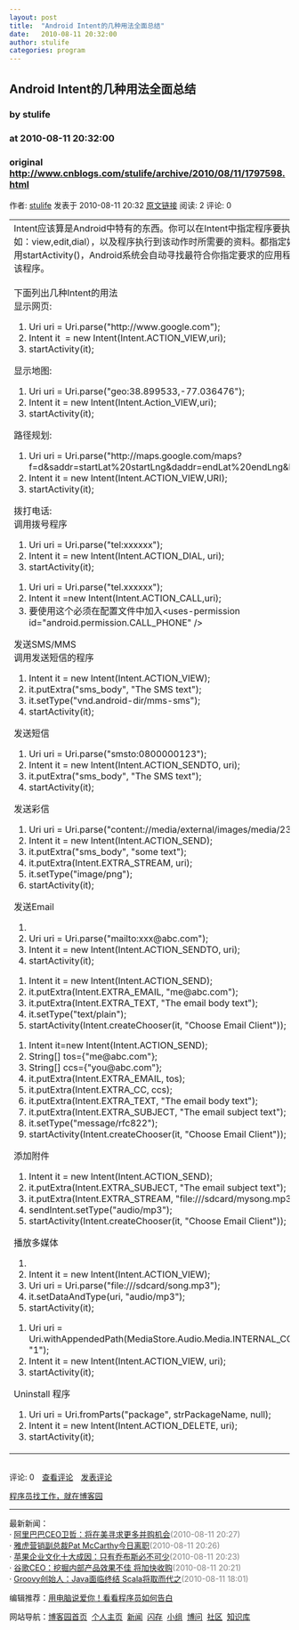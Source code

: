 ```yaml
---
layout: post
title:  "Android Intent的几种用法全面总结"
date:   2010-08-11 20:32:00
author: stulife
categories: program
---
```


## Android Intent的几种用法全面总结
### by stulife
### at 2010-08-11 20:32:00
### original <http://www.cnblogs.com/stulife/archive/2010/08/11/1797598.html>

<p><a href="http://www.cnblogs.com/stulife/"><img src="http://pic.cnblogs.com/face/u118120.jpg" alt="" border="0"></a><br>作者: <a href="http://www.cnblogs.com/stulife/">stulife</a> 发表于 2010-08-11 20:32 <a href="http://www.cnblogs.com/stulife/archive/2010/08/11/1797598.html">原文链接</a> 阅读: 2 评论: 0</p><div>
<table cellpadding="0" cellspacing="0">
<tbody>
<tr>
<td><span href="http://www.cnblogs.com/stulife/admin/tag.php?name=Intent">Intent</span>应该算是Android中特有的东西。你可以在Intent中指定<span href="http://www.cnblogs.com/stulife/admin/tag.php?name=%E7%A8%8B%E5%BA%8F">程序</span>要执行的动作（比如：view,edit,dial），以及程序执行到该动作时所需要的<span href="http://www.cnblogs.com/stulife/admin/tag.php?name=%E8%B5%84%E6%96%99">资料</span>。都指定好后，只要调用startActivity()，Android<span href="http://www.cnblogs.com/stulife/admin/tag.php?name=%E7%B3%BB%E7%BB%9F">系统</span>会<span href="http://www.cnblogs.com/stulife/admin/tag.php?name=%E8%87%AA%E5%8A%A8">自动</span>寻找最符合你指定要求的<span href="http://www.cnblogs.com/stulife/admin/tag.php?name=%E5%BA%94%E7%94%A8">应用</span>程序，并执行该程序。<br><br>下面列出几种Intent的用法<br>显示网页:
<div>
<div><ol>
<li>Uri uri = Uri.parse("http://www.google.com");</li>
<li>Intent it  = new Intent(Intent.ACTION_VIEW,uri);</li>
<li>startActivity(it);</li>
</ol></div>
</div>
显示地图:
<div>
<div><ol>
<li>Uri uri = Uri.parse("geo:38.899533,-77.036476");</li>
<li>Intent it = new Intent(Intent.Action_VIEW,uri);</li>
<li>startActivity(it); </li>
</ol></div>
</div>
路径规划:
<div>
<div><ol>
<li>Uri uri = Uri.parse(&quot;http://maps.google.com/maps?f=d&amp;saddr=startLat%20startLng&amp;daddr=endLat%20endLng&amp;hl=en&quot;);</li>
<li>Intent it = new Intent(Intent.ACTION_VIEW,URI);</li>
<li>startActivity(it);</li>
</ol></div>
</div>
拨打电话:<br>调用拨号程序
<div>
<div><ol>
<li>Uri uri = Uri.parse("tel:xxxxxx");</li>
<li>Intent it = new Intent(Intent.ACTION_DIAL, uri);  </li>
<li>startActivity(it);  </li>
</ol></div>
</div>
<div>
<div><ol>
<li>Uri uri = Uri.parse("tel.xxxxxx");</li>
<li>Intent it =new Intent(Intent.ACTION_CALL,uri);</li>
<li>要使用这个必须在配置<span href="http://www.cnblogs.com/stulife/admin/tag.php?name=%E6%96%87%E4%BB%B6">文件</span>中加入&lt;uses-permission id=&quot;<span href="http://www.cnblogs.com/stulife/admin/tag.php?name=android">android</span>.permission.CALL_PHONE&quot; /&gt;</li>
</ol></div>
</div>
发送SMS/MMS<br>调用发送<span href="http://www.cnblogs.com/stulife/admin/tag.php?name=%E7%9F%AD%E4%BF%A1">短信</span>的程序
<div>
<div><ol>
<li>Intent it = new Intent(Intent.ACTION_VIEW);   </li>
<li>it.putExtra(&quot;sms_body&quot;, &quot;The SMS text&quot;);   </li>
<li>it.setType(&quot;vnd.android-dir/mms-sms&quot;);   </li>
<li>startActivity(it);  </li>
</ol></div>
</div>
发送短信
<div>
<div><ol>
<li>Uri uri = Uri.parse(&quot;smsto:0800000123&quot;);   </li>
<li>Intent it = new Intent(Intent.ACTION_SENDTO, uri);   </li>
<li>it.putExtra(&quot;sms_body&quot;, &quot;The SMS text&quot;);   </li>
<li>startActivity(it);  </li>
</ol></div>
</div>
发送彩信
<div>
<div><ol>
<li>Uri uri = Uri.parse(&quot;content://media/external/images/media/23&quot;);   </li>
<li>Intent it = new Intent(Intent.ACTION_SEND);   </li>
<li>it.putExtra(&quot;sms_body&quot;, &quot;some text&quot;);   </li>
<li>it.putExtra(Intent.EXTRA_STREAM, uri);   </li>
<li>it.setType(&quot;image/png&quot;);   </li>
<li>startActivity(it); </li>
</ol></div>
</div>
发送Email
<div>
<div><ol>
<li></li>
<li>Uri uri = Uri.parse("mailto:xxx@abc.com");</li>
<li>Intent it = new Intent(Intent.ACTION_SENDTO, uri);</li>
<li>startActivity(it);</li>
</ol></div>
</div>
<div>
<div><ol>
<li>Intent it = new Intent(Intent.ACTION_SEND);   </li>
<li>it.putExtra(Intent.EXTRA_EMAIL, &quot;me@abc.com&quot;);   </li>
<li>it.putExtra(Intent.EXTRA_TEXT, &quot;The email body text&quot;);   </li>
<li>it.setType(&quot;text/plain&quot;);   </li>
<li>startActivity(Intent.createChooser(it, &quot;Choose Email Client&quot;));  </li>
</ol></div>
</div>
<div>
<div><ol>
<li>Intent it=new Intent(Intent.ACTION_SEND);     </li>
<li>String[] tos={&quot;me@abc.com&quot;};     </li>
<li>String[] ccs={&quot;you@abc.com&quot;};     </li>
<li>it.putExtra(Intent.EXTRA_EMAIL, tos);     </li>
<li>it.putExtra(Intent.EXTRA_CC, ccs);     </li>
<li>it.putExtra(Intent.EXTRA_TEXT, &quot;The email body text&quot;);     </li>
<li>it.putExtra(Intent.EXTRA_SUBJECT, &quot;The email subject text&quot;);     </li>
<li>it.setType(&quot;message/rfc822&quot;);     </li>
<li>startActivity(Intent.createChooser(it, &quot;Choose Email Client&quot;));   </li>
</ol></div>
</div>
添加附件
<div>
<div><ol>
<li>Intent it = new Intent(Intent.ACTION_SEND);   </li>
<li>it.putExtra(Intent.EXTRA_SUBJECT, &quot;The email subject text&quot;);   </li>
<li>it.putExtra(Intent.EXTRA_STREAM, &quot;file:///sdcard/mysong.mp3&quot;);   </li>
<li>sendIntent.setType(&quot;audio/mp3&quot;);   </li>
<li>startActivity(Intent.createChooser(it, "Choose Email Client"));</li>
</ol></div>
</div>
<span href="http://www.cnblogs.com/stulife/admin/tag.php?name=%E6%92%AD%E6%94%BE">播放</span>多媒体
<div>
<div><ol>
<li>  </li>
<li>Intent it = new Intent(Intent.ACTION_VIEW);</li>
<li>Uri uri = Uri.parse("file:///sdcard/song.mp3");</li>
<li>it.setDataAndType(uri, "audio/mp3");</li>
<li>startActivity(it);</li>
</ol></div>
</div>
<div>
<div><ol>
<li>Uri uri = Uri.withAppendedPath(MediaStore.Audio.Media.INTERNAL_CONTENT_URI, &quot;1&quot;);   </li>
<li>Intent it = new Intent(Intent.ACTION_VIEW, uri);   </li>
<li>startActivity(it);  </li>
</ol></div>
</div>
Uninstall 程序
<div>
<div><ol>
<li>Uri uri = Uri.fromParts(&quot;package&quot;, strPackageName, null);   </li>
<li>Intent it = new Intent(Intent.ACTION_DELETE, uri);   </li>
<li>startActivity(it);</li>
</ol></div>
</div>
</td>
</tr>
</tbody>
</table>
</div><img src="http://www.cnblogs.com/stulife/aggbug/1797598.html?type=1" width="1" height="1" alt=""><p>评论: 0　<a href="http://www.cnblogs.com/stulife/archive/2010/08/11/1797598.html#pagedcomment">查看评论</a>　<a href="http://www.cnblogs.com/stulife/archive/2010/08/11/1797598.html#commentform">发表评论</a></p><p><a href="http://job.cnblogs.com/">程序员找工作，就在博客园</a></p><hr><p>最新新闻：<br>· <a href="http://news.cnblogs.com/n/70580/">阿里巴巴CEO卫哲：将在美寻求更多并购机会</a><span style="color:gray">(2010-08-11 20:27)</span><br>· <a href="http://news.cnblogs.com/n/70579/">雅虎营销副总裁Pat McCarthy今日离职</a><span style="color:gray">(2010-08-11 20:26)</span><br>· <a href="http://news.cnblogs.com/n/70578/">苹果企业文化十大成因：只有乔布斯必不可少</a><span style="color:gray">(2010-08-11 20:23)</span><br>· <a href="http://news.cnblogs.com/n/70577/">谷歌CEO：挖掘内部产品效果不佳 将加快收购</a><span style="color:gray">(2010-08-11 20:21)</span><br>· <a href="http://news.cnblogs.com/n/70574/">Groovy创始人：Java面临终结 Scala将取而代之</a><span style="color:gray">(2010-08-11 18:01)</span><br></p><p>编辑推荐：<a href="http://news.cnblogs.com/n/70537/">用电脑说爱你！看看程序员如何告白</a><br></p><p>网站导航：<a href="http://www.cnblogs.com">博客园首页</a>  <a href="http://home.cnblogs.com/">个人主页</a>  <a href="http://news.cnblogs.com">新闻</a>  <a href="http://home.cnblogs.com/ing/">闪存</a>  <a href="http://home.cnblogs.com/group/">小组</a>  <a href="http://space.cnblogs.com/q/">博问</a>  <a href="http://space.cnblogs.com">社区</a>  <a href="http://kb.cnblogs.com">知识库</a></p>